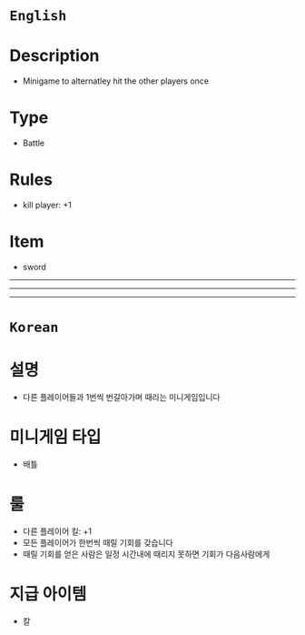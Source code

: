 # `English`
# Description
- Minigame to alternatley hit the other players once

# Type
- Battle

# Rules
- kill player: +1

# Item
- sword
---
---
---
# `Korean`
# 설명
- 다른 플레이어들과 1번씩 번갈아가며 때리는 미니게임입니다

# 미니게임 타입
- 배틀

# 룰
- 다른 플레이어 킬: +1
- 모든 플레이어가 한번씩 때릴 기회를 갖습니다
- 때릴 기회를 얻은 사람은 일정 시간내에 때리지 못하면 기회가 다음사람에게 

# 지급 아이템
- 칼
